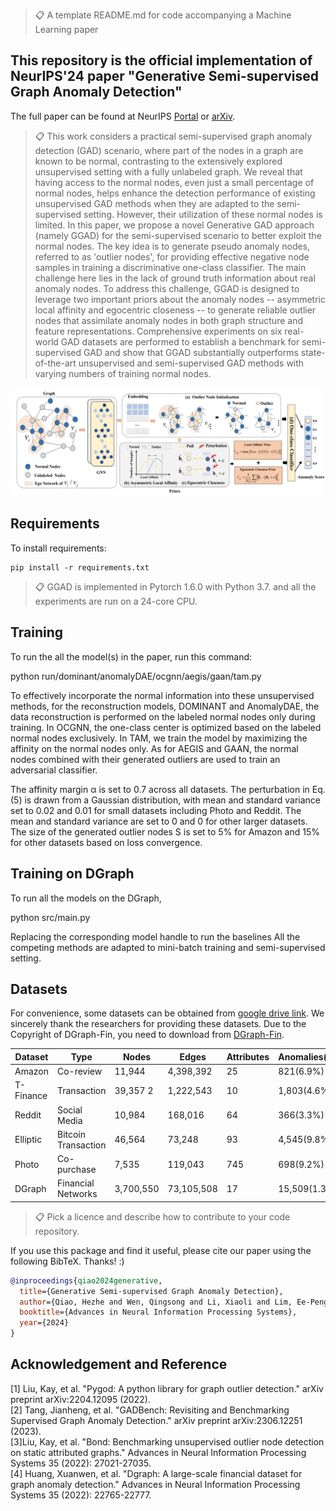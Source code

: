 >📋  A template README.md for code accompanying a Machine Learning paper

This repository is the official implementation of NeurIPS'24 paper "Generative Semi-supervised Graph Anomaly Detection"
-
The full paper can be found at NeurIPS [Portal](https://neurips.cc/virtual/2024/poster/92932) or [arXiv](https://arxiv.org/abs/2402.11887).

[//]: # ( Optional: include a graphic explaining your approach/main result, bibtex entry, link to demos, blog posts and tutorials)
>📋  This work considers a practical semi-supervised graph anomaly detection (GAD) scenario, where part of the nodes in a graph are known to be normal, contrasting to the extensively explored unsupervised setting with a fully unlabeled graph. We reveal that having access to the normal nodes, even just a small percentage of normal nodes, helps enhance the detection performance of existing unsupervised GAD methods when they are adapted to the semi-supervised setting. However, their utilization of these normal nodes is limited. In this paper, we propose a novel Generative GAD approach (namely GGAD) for the semi-supervised scenario to better exploit the normal nodes. The key idea is to generate pseudo anomaly nodes, referred to as 'outlier nodes', for providing effective negative node samples in training a discriminative one-class classifier. The main challenge here lies in the lack of ground truth information about real anomaly nodes. To address this challenge, GGAD is designed to leverage two important priors about the anomaly nodes -- asymmetric local affinity and egocentric closeness -- to generate reliable outlier nodes that assimilate anomaly nodes in both graph structure and feature representations. Comprehensive experiments on six real-world GAD datasets are performed to establish a benchmark for semi-supervised GAD and show that GGAD substantially outperforms state-of-the-art unsupervised and semi-supervised GAD methods with varying numbers of training normal nodes.

![Framework of GGAD](framework.png)
## Requirements

To install requirements:

```setup
pip install -r requirements.txt
```

[//]: # (Describe how to set up the environment, e.g. pip/conda/docker commands, download datasets, etc...)
>📋
GGAD is implemented in Pytorch 1.6.0 with Python 3.7. and all the experiments are run on a 24-core CPU.


## Training 

To run the all the model(s) in the paper, run this command:

python run/dominant/anomalyDAE/ocgnn/aegis/gaan/tam.py


 To effectively incorporate the normal information into these unsupervised methods, for the reconstruction models, DOMINANT and AnomalyDAE, the data reconstruction is performed on the labeled normal nodes only during training. In OCGNN, the one-class center is optimized based on the labeled normal nodes exclusively. In TAM, we train the model by maximizing the affinity on the normal nodes only. As for AEGIS and GAAN, the normal nodes combined with their generated outliers are used to train an adversarial classifier.

The affinity margin α is set to 0.7 across all datasets. The perturbation in Eq. (5) is drawn from a Gaussian distribution, with mean and standard variance set to 0.02 and
0.01 for small datasets including Photo and Reddit. The mean and standard variance are set to 0 and 0 for other larger datasets. The size of the generated outlier nodes S is set to 5% for Amazon and 15% for other datasets based on loss convergence.


## Training on DGraph 

To run all the models on the DGraph, 

python src/main.py  

Replacing the corresponding model handle to run the baselines 
All the competing methods are adapted to mini-batch training and semi-supervised setting.

## Datasets
For convenience, some datasets can be obtained from [google drive link](https://drive.google.com/drive/folders/1rEKW5JLdB1VGwyJefAD8ppXYDAXc5FFj?usp=sharing.). 
We sincerely thank the researchers for providing these datasets.
Due to the Copyright of DGraph-Fin, you need to download from [DGraph-Fin](https://dgraph.xinye.com/introduction).

| Dataset | Type | Nodes| Edges      | Attributes         | Anomalies(Rate) |
|--------|-------------|----------|----------------|----------|----------|
|Amazon |Co-review |11,944 |4,398,392| 25| 821(6.9%)|
|T-Finance| Transaction| 39,357 2|1,222,543 |10 |1,803(4.6%)|
|Reddit| Social Media |10,984| 168,016 |64| 366(3.3%)|
|Elliptic| Bitcoin Transaction| 46,564 |73,248| 93 |4,545(9.8%)|
|Photo| Co-purchase| 7,535| 119,043| 745| 698(9.2%)|
|DGraph| Financial Networks| 3,700,550 |73,105,508| 17 |15,509(1.3%)|

>📋  Pick a licence and describe how to contribute to your code repository. 

If you use this package and find it useful, please cite our paper using the following BibTeX. Thanks! :)

```bibtex
@inproceedings{qiao2024generative,
  title={Generative Semi-supervised Graph Anomaly Detection},
  author={Qiao, Hezhe and Wen, Qingsong and Li, Xiaoli and Lim, Ee-Peng and Pang, Guansong},
  booktitle={Advances in Neural Information Processing Systems},
  year={2024}
}
```

## Acknowledgement and Reference
[1] Liu, Kay, et al. "Pygod: A python library for graph outlier detection." arXiv preprint arXiv:2204.12095 (2022).  \
[2] Tang, Jianheng, et al. "GADBench: Revisiting and Benchmarking Supervised Graph Anomaly Detection." arXiv preprint arXiv:2306.12251 (2023). \
[3]Liu, Kay, et al. "Bond: Benchmarking unsupervised outlier node detection on static attributed graphs." Advances in Neural Information Processing Systems 35 (2022): 27021-27035. \
[4] Huang, Xuanwen, et al. "Dgraph: A large-scale financial dataset for graph anomaly detection." Advances in Neural Information Processing Systems 35 (2022): 22765-22777.
